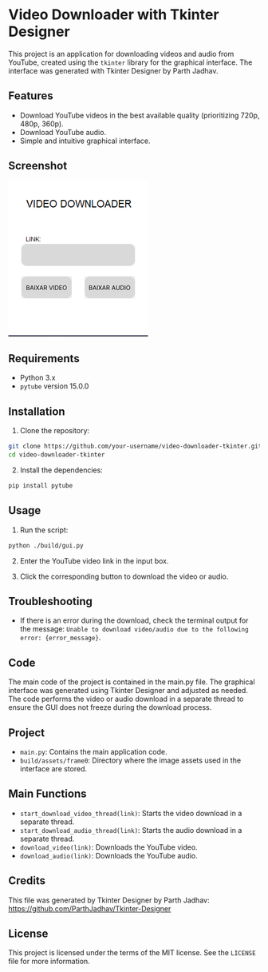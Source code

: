 
# Video Downloader with Tkinter Designer

This project is an application for downloading videos and audio from YouTube, created using the `tkinter` library for the graphical interface. The interface was generated with Tkinter Designer by Parth Jadhav.


## Features

- Download YouTube videos in the best available quality (prioritizing 720p, 480p, 360p).
- Download YouTube audio.
- Simple and intuitive graphical interface.

## Screenshot

![App Screenshot](images/screenshot.png)

## Requirements
-  Python 3.x
- `pytube` version 15.0.0
## Installation

1. Clone the repository:

```bash
git clone https://github.com/your-username/video-downloader-tkinter.git
cd video-downloader-tkinter
```
2. Install the dependencies:

```bash
pip install pytube
```


## Usage
1. Run the script:

```bash
python ./build/gui.py
```

2. Enter the YouTube video link in the input box.

3. Click the corresponding button to download the video or audio.

## Troubleshooting

- If there is an error during the download, check the terminal output for the message: `Unable to download video/audio due to the following error: {error_message}`.


## Code

The main code of the project is contained in the main.py file. The graphical interface was generated using Tkinter Designer and adjusted as needed. The code performs the video or audio download in a separate thread to ensure the GUI does not freeze during the download process.
## Project 

- `main.py`: Contains the main application code.
- `build/assets/frame0`: Directory where the image assets used in the interface are stored.
## Main Functions

- `start_download_video_thread(link)`: Starts the video download in a separate thread.
- `start_download_audio_thread(link)`: Starts the audio download in a separate thread.
- `download_video(link)`: Downloads the YouTube video.
- `download_audio(link)`: Downloads the YouTube audio.
## Credits

This file was generated by Tkinter Designer by Parth Jadhav:
https://github.com/ParthJadhav/Tkinter-Designer
## License

This project is licensed under the terms of the MIT license. See the `LICENSE` file for more information.

